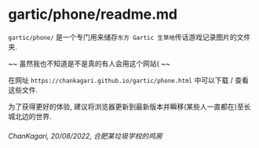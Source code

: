 # gartic/phone/readme.md

``gartic/phone/`` 是一个专门用来储存``东方 Gartic 生草地``传话游戏记录图片的文件夹.

~~ 虽然我也不知道是不是真的有人会用这个网站( ~~

在网址 ``https://chankagari.github.io/gartic/phone.html`` 中可以下载 / 查看这些文件.

为了获得更好的体验, 建议将浏览器更新到最新版本并瞬移(某些人一直都在)至长城北边的世界.

###### ChanKagari, 20/08/2022, 合肥某垃圾学校的鸡房
